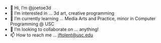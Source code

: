 - 👋 Hi, I’m @joetoe3d
- 👀 I’m interested in ... 3d art, creative programming
- 🌱 I’m currently learning ... Media Arts and Practice, minor in Computer Programming @ USC
- 💞️ I’m looking to collaborate on ... anything!
- 📫 How to reach me ... jftolent@usc.edu

<!---
joetoe3d/joetoe3d is a ✨ special ✨ repository because its `README.md` (this file) appears on your GitHub profile.
You can click the Preview link to take a look at your changes.
--->
